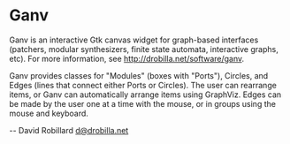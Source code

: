 Ganv
====

Ganv is an interactive Gtk canvas widget for graph-based interfaces (patchers,
modular synthesizers, finite state automata, interactive graphs, etc).
For more information, see <http://drobilla.net/software/ganv>.

Ganv provides classes for "Modules" (boxes with "Ports"), Circles, and
Edges (lines that connect either Ports or Circles).  The user can rearrange
items, or Ganv can automatically arrange items using GraphViz.  Edges can
be made by the user one at a time with the mouse, or in groups using the mouse
and keyboard.

 -- David Robillard <d@drobilla.net>

